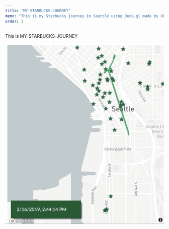 ```yaml
---
title: "MY-STARBUCKS-JOURNEY"
memo: "This is my Starbucks journey in Seattle using Deck.gl made by UBER."
order: 3
---
```


This is MY-STARBUCKS-JOURNEY

![image](./disp.png)